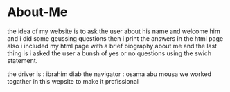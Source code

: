 # About-Me
the idea of my website is to ask the user about his name and welcome him
and i did some geussing questions then i print the answers in the html page
also i included my html page with a brief biography about me and the last thing is i asked the user a bunsh of
yes or no questions using the swich statement.

the driver is : ibrahim diab
the navigator : osama abu mousa
we worked togather in this wepsite to make it profissional 